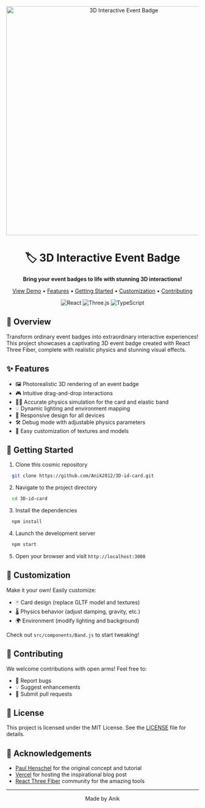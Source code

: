 <div align="center">
  <img src="https://github.com/user-attachments/assets/b750d309-235a-453b-9475-ad2985be109a" alt="3D Interactive Event Badge" width="600"/>


  # 🏷️ 3D Interactive Event Badge

  <p>
    <strong>Bring your event badges to life with stunning 3D interactions!</strong>
  </p>

  <p>
    <a href="#demo">View Demo</a> •
    <a href="#features">Features</a> •
    <a href="#getting-started">Getting Started</a> •
    <a href="#customization">Customization</a> •
    <a href="#contributing">Contributing</a>
  </p>

  <p>
    <img src="https://img.shields.io/badge/react-%2320232a.svg?style=for-the-badge&logo=react&logoColor=%2361DAFB" alt="React"/>
    <img src="https://img.shields.io/badge/threejs-black?style=for-the-badge&logo=three.js&logoColor=white" alt="Three.js"/>
    <img src="https://img.shields.io/badge/typescript-%23007ACC.svg?style=for-the-badge&logo=typescript&logoColor=white" alt="TypeScript"/>
  </p>
</div>


## 🌟 Overview

Transform ordinary event badges into extraordinary interactive experiences! This project showcases a captivating 3D event badge created with React Three Fiber, complete with realistic physics and stunning visual effects.


## ✨ Features

- 🖼️ Photorealistic 3D rendering of an event badge
- 🎮 Intuitive drag-and-drop interactions
- 🏋️‍♂️ Accurate physics simulation for the card and elastic band
- 💡 Dynamic lighting and environment mapping
- 📱 Responsive design for all devices
- 🛠️ Debug mode with adjustable physics parameters
- 🌈 Easy customization of textures and models

## 🚀 Getting Started

1. Clone this cosmic repository
 ```bash
   git clone https://github.com/Anik2812/3D-id-card.git
 ```

2. Navigate to the project directory
 ```bash
   cd 3D-id-card
 ```

3. Install the dependencies
 ```bash
   npm install
 ```

4. Launch the development server
```bash
  npm start
```

5. Open your browser and visit `http://localhost:3000`

## 🎨 Customization

Make it your own! Easily customize:

- 🃏 Card design (replace GLTF model and textures)
- 🌡️ Physics behavior (adjust damping, gravity, etc.)
- 🌍 Environment (modify lighting and background)

Check out `src/components/Band.js` to start tweaking!

## 🤝 Contributing

We welcome contributions with open arms! Feel free to:

- 🐛 Report bugs
- 💡 Suggest enhancements
- 🔧 Submit pull requests

## 📜 License

This project is licensed under the MIT License. See the [LICENSE](LICENSE) file for details.

## 🙏 Acknowledgements

- [Paul Henschel](https://github.com/drcmda) for the original concept and tutorial
- [Vercel](https://vercel.com) for hosting the inspirational blog post
- [React Three Fiber](https://github.com/pmndrs/react-three-fiber) community for the amazing tools

---

<div align="center">
  Made by Anik
</div>
